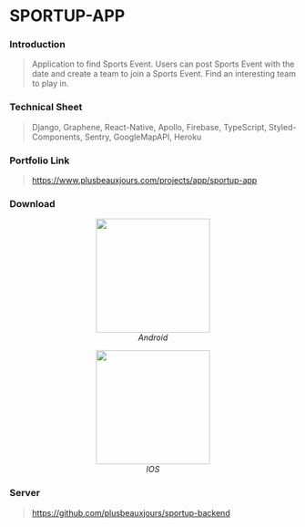 # SPORTUP-APP

### Introduction

> Application to find Sports Event. Users can post Sports Event with the date and create a team to join a Sports Event. Find an interesting team to play in.

### Technical Sheet

> Django, Graphene, React-Native, Apollo, Firebase, TypeScript, Styled-Components, Sentry, GoogleMapAPI, Heroku

### Portfolio Link

> https://www.plusbeauxjours.com/projects/app/sportup-app

### Download

<span>
<p align="center" >
  <img src="http://localhost:3000/static/media/SportUp_app_Android.630714c4.jpg" width="200"height="200" >
  <br>
  <em>Android</em>
  </p>
  <p align="center" >
  <img src="http://localhost:3000/static/media/SportUp_app_IOS.84e81557.jpg" width="200"height="200" >
  <br>
  <em>IOS</em>
</p>
  </span>

### Server

> https://github.com/plusbeauxjours/sportup-backend
